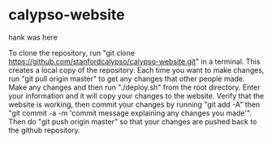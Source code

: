 calypso-website
===============

hank was here

To clone the repository, run "git clone https://github.com/stanfordcalypso/calypso-website.git" in a terminal. This creates a local copy of the repository. Each time you want to make changes, run "git pull origin master" to get any changes that other people made. Make any changes and then run "./deploy.sh" from the root directory. Enter your information and it will copy your changes to the website. Verify that the website is working, then commit your changes by running "git add -A" then "git commit -a -m 'commit message explaining any changes you made'". Then do "git push origin master" so that your changes are pushed back to the github repository.